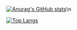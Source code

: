 [![Anurag's GitHub stats](https://github-readme-stats.vercel.app/api?username=psuny1116)](https://github.com/psuny1116/github-readme-stats)\n

[![Top Langs](https://github-readme-stats.vercel.app/api/top-langs/?username=psuny1116)](https://github.com/psuny1116/github-readme-stats)

